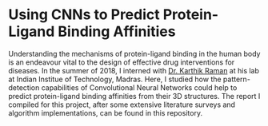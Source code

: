 # Using CNNs to Predict Protein-Ligand Binding Affinities

Understanding the mechanisms of protein-ligand binding in the human body is an endeavour vital to the design of effective drug interventions for diseases. In the summer of 2018, I interned with [Dr. Karthik Raman](https://home.iitm.ac.in/kraman/lab/karthik/) at his lab at Indian Institue of Technology, Madras. Here, I studied how the pattern-detection capabilities of Convolutional Neural Networks could help to predict protein-ligand binding affinities from their 3D structures. The report I compiled for this project, after some extensive literature surveys and algorithm implementations, can be found in this repository.

